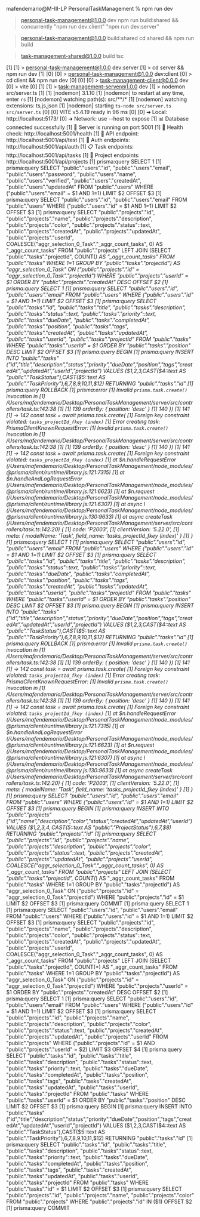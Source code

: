mafendemario@M-III-LP PersonalTaskManagement % npm run dev

> personal-task-management@1.0.0 dev
> npm run build:shared && concurrently "npm run dev:client" "npm run dev:server"


> personal-task-management@1.0.0 build:shared
> cd shared && npm run build


> task-management-shared@1.0.0 build
> tsc

[1] 
[1] > personal-task-management@1.0.0 dev:server
[1] > cd server && npm run dev
[1] 
[0] 
[0] > personal-task-management@1.0.0 dev:client
[0] > cd client && npm run dev
[0] 
[0] 
[0] > task-management-client@0.0.0 dev
[0] > vite
[0] 
[1] 
[1] > task-management-server@1.0.0 dev
[1] > nodemon src/server.ts
[1] 
[1] [nodemon] 3.1.10
[1] [nodemon] to restart at any time, enter `rs`
[1] [nodemon] watching path(s): src/**/*
[1] [nodemon] watching extensions: ts,js,json
[1] [nodemon] starting `ts-node src/server.ts src/server.ts`
[0] 
[0]   VITE v5.4.19  ready in 96 ms
[0] 
[0]   ➜  Local:   http://localhost:5173/
[0]   ➜  Network: use --host to expose
[1] 📊 Database connected successfully
[1] 🚀 Server is running on port 5001
[1] 📡 Health check: http://localhost:5001/health
[1] 🔗 API endpoint: http://localhost:5001/api/test
[1] 🔐 Auth endpoints: http://localhost:5001/api/auth
[1] 📋 Task endpoints: http://localhost:5001/api/tasks
[1] 📁 Project endpoints: http://localhost:5001/api/projects
[1] prisma:query SELECT 1
[1] prisma:query SELECT "public"."users"."id", "public"."users"."email", "public"."users"."password", "public"."users"."name", "public"."users"."verified", "public"."users"."createdAt", "public"."users"."updatedAt" FROM "public"."users" WHERE ("public"."users"."email" = $1 AND 1=1) LIMIT $2 OFFSET $3
[1] prisma:query SELECT "public"."users"."id", "public"."users"."email" FROM "public"."users" WHERE ("public"."users"."id" = $1 AND 1=1) LIMIT $2 OFFSET $3
[1] prisma:query SELECT "public"."projects"."id", "public"."projects"."name", "public"."projects"."description", "public"."projects"."color", "public"."projects"."status"::text, "public"."projects"."createdAt", "public"."projects"."updatedAt", "public"."projects"."userId", COALESCE("aggr_selection_0_Task"."_aggr_count_tasks", 0) AS "_aggr_count_tasks" FROM "public"."projects" LEFT JOIN (SELECT "public"."tasks"."projectId", COUNT(*) AS "_aggr_count_tasks" FROM "public"."tasks" WHERE 1=1 GROUP BY "public"."tasks"."projectId") AS "aggr_selection_0_Task" ON ("public"."projects"."id" = "aggr_selection_0_Task"."projectId") WHERE "public"."projects"."userId" = $1 ORDER BY "public"."projects"."createdAt" DESC OFFSET $2
[1] prisma:query SELECT 1
[1] prisma:query SELECT "public"."users"."id", "public"."users"."email" FROM "public"."users" WHERE ("public"."users"."id" = $1 AND 1=1) LIMIT $2 OFFSET $3
[1] prisma:query SELECT "public"."tasks"."id", "public"."tasks"."title", "public"."tasks"."description", "public"."tasks"."status"::text, "public"."tasks"."priority"::text, "public"."tasks"."dueDate", "public"."tasks"."completedAt", "public"."tasks"."position", "public"."tasks"."tags", "public"."tasks"."createdAt", "public"."tasks"."updatedAt", "public"."tasks"."userId", "public"."tasks"."projectId" FROM "public"."tasks" WHERE "public"."tasks"."userId" = $1 ORDER BY "public"."tasks"."position" DESC LIMIT $2 OFFSET $3
[1] prisma:query BEGIN
[1] prisma:query INSERT INTO "public"."tasks" ("id","title","description","status","priority","dueDate","position","tags","createdAt","updatedAt","userId","projectId") VALUES ($1,$2,$3,CAST($4::text AS "public"."TaskStatus"),CAST($5::text AS "public"."TaskPriority"),$6,$7,$8,$9,$10,$11,$12) RETURNING "public"."tasks"."id"
[1] prisma:query ROLLBACK
[1] prisma:error 
[1] Invalid `prisma.task.create()` invocation in
[1] /Users/mafendemario/Desktop/PersonalTaskManagement/server/src/controllers/task.ts:142:38
[1] 
[1]   139   orderBy: { position: 'desc' }
[1]   140 })
[1]   141 
[1] → 142 const task = await prisma.task.create(
[1] Foreign key constraint violated: `tasks_projectId_fkey (index)`
[1] Error creating task: PrismaClientKnownRequestError: 
[1] Invalid `prisma.task.create()` invocation in
[1] /Users/mafendemario/Desktop/PersonalTaskManagement/server/src/controllers/task.ts:142:38
[1] 
[1]   139   orderBy: { position: 'desc' }
[1]   140 })
[1]   141 
[1] → 142 const task = await prisma.task.create(
[1] Foreign key constraint violated: `tasks_projectId_fkey (index)`
[1]     at $n.handleRequestError (/Users/mafendemario/Desktop/PersonalTaskManagement/node_modules/@prisma/client/runtime/library.js:121:7315)
[1]     at $n.handleAndLogRequestError (/Users/mafendemario/Desktop/PersonalTaskManagement/node_modules/@prisma/client/runtime/library.js:121:6623)
[1]     at $n.request (/Users/mafendemario/Desktop/PersonalTaskManagement/node_modules/@prisma/client/runtime/library.js:121:6307)
[1]     at async l (/Users/mafendemario/Desktop/PersonalTaskManagement/node_modules/@prisma/client/runtime/library.js:130:9633)
[1]     at async createTask (/Users/mafendemario/Desktop/PersonalTaskManagement/server/src/controllers/task.ts:142:20) {
[1]   code: 'P2003',
[1]   clientVersion: '5.22.0',
[1]   meta: { modelName: 'Task', field_name: 'tasks_projectId_fkey (index)' }
[1] }
[1] prisma:query SELECT 1
[1] prisma:query SELECT "public"."users"."id", "public"."users"."email" FROM "public"."users" WHERE ("public"."users"."id" = $1 AND 1=1) LIMIT $2 OFFSET $3
[1] prisma:query SELECT "public"."tasks"."id", "public"."tasks"."title", "public"."tasks"."description", "public"."tasks"."status"::text, "public"."tasks"."priority"::text, "public"."tasks"."dueDate", "public"."tasks"."completedAt", "public"."tasks"."position", "public"."tasks"."tags", "public"."tasks"."createdAt", "public"."tasks"."updatedAt", "public"."tasks"."userId", "public"."tasks"."projectId" FROM "public"."tasks" WHERE "public"."tasks"."userId" = $1 ORDER BY "public"."tasks"."position" DESC LIMIT $2 OFFSET $3
[1] prisma:query BEGIN
[1] prisma:query INSERT INTO "public"."tasks" ("id","title","description","status","priority","dueDate","position","tags","createdAt","updatedAt","userId","projectId") VALUES ($1,$2,$3,CAST($4::text AS "public"."TaskStatus"),CAST($5::text AS "public"."TaskPriority"),$6,$7,$8,$9,$10,$11,$12) RETURNING "public"."tasks"."id"
[1] prisma:query ROLLBACK
[1] prisma:error 
[1] Invalid `prisma.task.create()` invocation in
[1] /Users/mafendemario/Desktop/PersonalTaskManagement/server/src/controllers/task.ts:142:38
[1] 
[1]   139   orderBy: { position: 'desc' }
[1]   140 })
[1]   141 
[1] → 142 const task = await prisma.task.create(
[1] Foreign key constraint violated: `tasks_projectId_fkey (index)`
[1] Error creating task: PrismaClientKnownRequestError: 
[1] Invalid `prisma.task.create()` invocation in
[1] /Users/mafendemario/Desktop/PersonalTaskManagement/server/src/controllers/task.ts:142:38
[1] 
[1]   139   orderBy: { position: 'desc' }
[1]   140 })
[1]   141 
[1] → 142 const task = await prisma.task.create(
[1] Foreign key constraint violated: `tasks_projectId_fkey (index)`
[1]     at $n.handleRequestError (/Users/mafendemario/Desktop/PersonalTaskManagement/node_modules/@prisma/client/runtime/library.js:121:7315)
[1]     at $n.handleAndLogRequestError (/Users/mafendemario/Desktop/PersonalTaskManagement/node_modules/@prisma/client/runtime/library.js:121:6623)
[1]     at $n.request (/Users/mafendemario/Desktop/PersonalTaskManagement/node_modules/@prisma/client/runtime/library.js:121:6307)
[1]     at async l (/Users/mafendemario/Desktop/PersonalTaskManagement/node_modules/@prisma/client/runtime/library.js:130:9633)
[1]     at async createTask (/Users/mafendemario/Desktop/PersonalTaskManagement/server/src/controllers/task.ts:142:20) {
[1]   code: 'P2003',
[1]   clientVersion: '5.22.0',
[1]   meta: { modelName: 'Task', field_name: 'tasks_projectId_fkey (index)' }
[1] }
[1] prisma:query SELECT "public"."users"."id", "public"."users"."email" FROM "public"."users" WHERE ("public"."users"."id" = $1 AND 1=1) LIMIT $2 OFFSET $3
[1] prisma:query BEGIN
[1] prisma:query INSERT INTO "public"."projects" ("id","name","description","color","status","createdAt","updatedAt","userId") VALUES ($1,$2,$3,$4,CAST($5::text AS "public"."ProjectStatus"),$6,$7,$8) RETURNING "public"."projects"."id"
[1] prisma:query SELECT "public"."projects"."id", "public"."projects"."name", "public"."projects"."description", "public"."projects"."color", "public"."projects"."status"::text, "public"."projects"."createdAt", "public"."projects"."updatedAt", "public"."projects"."userId", COALESCE("aggr_selection_0_Task"."_aggr_count_tasks", 0) AS "_aggr_count_tasks" FROM "public"."projects" LEFT JOIN (SELECT "public"."tasks"."projectId", COUNT(*) AS "_aggr_count_tasks" FROM "public"."tasks" WHERE 1=1 GROUP BY "public"."tasks"."projectId") AS "aggr_selection_0_Task" ON ("public"."projects"."id" = "aggr_selection_0_Task"."projectId") WHERE "public"."projects"."id" = $1 LIMIT $2 OFFSET $3
[1] prisma:query COMMIT
[1] prisma:query SELECT 1
[1] prisma:query SELECT "public"."users"."id", "public"."users"."email" FROM "public"."users" WHERE ("public"."users"."id" = $1 AND 1=1) LIMIT $2 OFFSET $3
[1] prisma:query SELECT "public"."projects"."id", "public"."projects"."name", "public"."projects"."description", "public"."projects"."color", "public"."projects"."status"::text, "public"."projects"."createdAt", "public"."projects"."updatedAt", "public"."projects"."userId", COALESCE("aggr_selection_0_Task"."_aggr_count_tasks", 0) AS "_aggr_count_tasks" FROM "public"."projects" LEFT JOIN (SELECT "public"."tasks"."projectId", COUNT(*) AS "_aggr_count_tasks" FROM "public"."tasks" WHERE 1=1 GROUP BY "public"."tasks"."projectId") AS "aggr_selection_0_Task" ON ("public"."projects"."id" = "aggr_selection_0_Task"."projectId") WHERE "public"."projects"."userId" = $1 ORDER BY "public"."projects"."createdAt" DESC OFFSET $2
[1] prisma:query SELECT 1
[1] prisma:query SELECT "public"."users"."id", "public"."users"."email" FROM "public"."users" WHERE ("public"."users"."id" = $1 AND 1=1) LIMIT $2 OFFSET $3
[1] prisma:query SELECT "public"."projects"."id", "public"."projects"."name", "public"."projects"."description", "public"."projects"."color", "public"."projects"."status"::text, "public"."projects"."createdAt", "public"."projects"."updatedAt", "public"."projects"."userId" FROM "public"."projects" WHERE ("public"."projects"."id" = $1 AND "public"."projects"."userId" = $2) LIMIT $3 OFFSET $4
[1] prisma:query SELECT "public"."tasks"."id", "public"."tasks"."title", "public"."tasks"."description", "public"."tasks"."status"::text, "public"."tasks"."priority"::text, "public"."tasks"."dueDate", "public"."tasks"."completedAt", "public"."tasks"."position", "public"."tasks"."tags", "public"."tasks"."createdAt", "public"."tasks"."updatedAt", "public"."tasks"."userId", "public"."tasks"."projectId" FROM "public"."tasks" WHERE "public"."tasks"."userId" = $1 ORDER BY "public"."tasks"."position" DESC LIMIT $2 OFFSET $3
[1] prisma:query BEGIN
[1] prisma:query INSERT INTO "public"."tasks" ("id","title","description","status","priority","dueDate","position","tags","createdAt","updatedAt","userId","projectId") VALUES ($1,$2,$3,CAST($4::text AS "public"."TaskStatus"),CAST($5::text AS "public"."TaskPriority"),$6,$7,$8,$9,$10,$11,$12) RETURNING "public"."tasks"."id"
[1] prisma:query SELECT "public"."tasks"."id", "public"."tasks"."title", "public"."tasks"."description", "public"."tasks"."status"::text, "public"."tasks"."priority"::text, "public"."tasks"."dueDate", "public"."tasks"."completedAt", "public"."tasks"."position", "public"."tasks"."tags", "public"."tasks"."createdAt", "public"."tasks"."updatedAt", "public"."tasks"."userId", "public"."tasks"."projectId" FROM "public"."tasks" WHERE "public"."tasks"."id" = $1 LIMIT $2 OFFSET $3
[1] prisma:query SELECT "public"."projects"."id", "public"."projects"."name", "public"."projects"."color" FROM "public"."projects" WHERE "public"."projects"."id" IN ($1) OFFSET $2
[1] prisma:query COMMIT